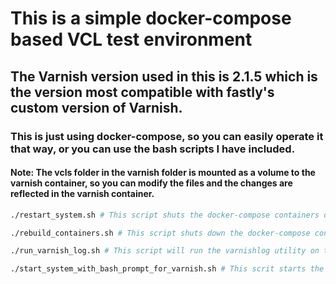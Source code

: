 # This is a simple docker-compose based VCL test environment

## The Varnish version used in this is 2.1.5 which is the version most compatible with fastly's custom version of Varnish.

### This is just using docker-compose, so you can easily operate it that way, or you can use the bash scripts I have included.

#### Note: The vcls folder in the varnish folder is mounted as a volume to the varnish container, so you can modify the files and the changes are reflected in the varnish container.

```bash
./restart_system.sh # This script shuts the docker-compose containers down and forces the rebuild of the containers, and the starts up the all of the docker-compose containers.
```

```bash
./rebuild_containers.sh # This script shuts down the docker-compose containers and forces the rebuild of the containers.
```

```bash
./run_varnish_log.sh # This script will run the varnishlog utility on the varnish container while the docker-compose containers are running.
```


```bash
./start_system_with_bash_prompt_for_varnish.sh # This scrit starts the docker-compose containers individually and starts the varnish container with a bash prompt instead of starting the caching servie.
```